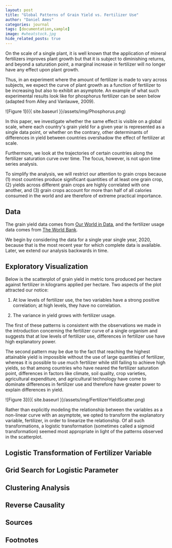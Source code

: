 ```yaml
---
layout: post
title: "Global Patterns of Grain Yield vs. Fertilizer Use"
author: "Daniel Ames"
categories: journal
tags: [documentation,sample]
image: #wheatstock.jpg
hide_related_posts: true
---
```


On the scale of a single plant, it is well known that the application of mineral fertilizers improves plant growth but that it is subject to diminishing returns, and beyond a saturation point, a marginal increase in fertilizer will no longer have any effect upon plant growth.

Thus, in an experiment where the amount of fertilizer is made to vary across subjects, we expect the curve of plant growth as a function of fertilizer to be increasing but also to exhibit an asymptote. An example of what such experimental results look like for phosphorus fertilizer can be seen below (adapted from Alley and Vanlauwe, 2009).

![Figure 1]({{ site.baseurl }}/assets/img/Phosphorus.png)

In this paper, we investigate whether the same effect is visible on a global scale, where each country's grain yield for a given year is represented as a single data point, or whether on the contrary, other determinants of differences in yield between countries overshadow the effect of fertilizer at scale. 

Furthermore, we look at the trajectories of certain countries along the fertilizer saturation curve over time. The focus, however, is not upon time series analysis.

To simplify the analysis, we will restrict our attention to grain crops because (1) most countries produce significant quantities of at least one grain crop, (2) yields across different grain crops are highly correlated with one another, and (3) grain crops account for more than half of all calories consumed in the world and are therefore of extreme practical importance.

## Data

The grain yield data comes from [Our World in Data](https://ourworldindata.org/crop-yields), and the fertilizer usage data comes from [The World Bank](https://data.worldbank.org/indicator/AG.CON.FERT.PT.ZS).

We begin by considering the data for a single year single year, 2020, because that is the most recent year for which complete data is available. Later, we extend our analysis backwards in time.

## Exploratory Visualization

Below is the scatterplot of grain yield in metric tons produced per hectare against fertilizer in kilograms applied per hectare. Two aspects of the plot attracted our notice:

1. At low levels of fertilizer use, the two variables have a strong positive correlation; at high levels, they have no correlation.

2. The variance in yield grows with fertilizer usage.

The first of these patterns is consistent with the observations we made in the introduction concerning the fertilizer curve of a single organism and suggests that at low levels of fertilizer use, differences in fertilizer use have high explanatory power.

The second pattern may be due to the fact that reaching the highest attainable yield is impossible without the use of large quantities of fertilizer, whereas it is possible to use much fertilizer while still failing to achieve high yields, so that among countries who have neared the fertilizer saturation point, differences in factors like climate, soil quality, crop varieties, agricultural expenditure, and agricultural technology have come to dominate differences in fertilizer use and therefore have greater power to explain differences in yield.

![Figure 3]({{ site.baseurl }}/assets/img/FertilizerYieldScatter.png)

Rather than explicitly modeling the relationship between the variables as a non-linear curve with an asymptote, we opted to transform the explanatory variable, fertilizer, in order to linearize the relationship. Of all such transformations, a logistic transformation (sometimes called a sigmoid transformation) seemed most appropriate in light of the patterns observed in the scatterplot. 

## Logistic Transformation of Fertilizer Variable

## Grid Search for Logistic Parameter

## Clustering Analysis

## Reverse Causality

## Sources

## Footnotes


